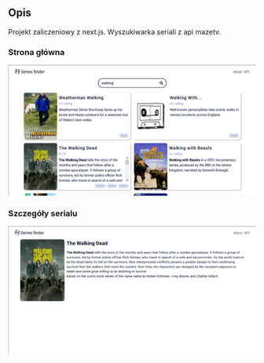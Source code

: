 
## Opis
Projekt zaliczeniowy z next.js.
Wyszukiwarka seriali z api mazetv.

### Strona główna 
![Home-page](https://github.com/maleckyy/series-search-engine/blob/main/readme-images/home-page.PNG)

### Szczegóły serialu 
![details-page](https://github.com/maleckyy/series-search-engine/blob/main/readme-images/show-detail-page.PNG)

